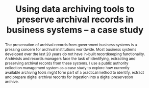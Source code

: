 ---
abstract: The preservation of archival records from government business systems is
  a pressing concern for archival institutions worldwide. Most business systems developed
  over the last 20 years do not have in-built recordkeeping functionality. Archivists
  and records managers face the task of identifying, extracting and preserving archival
  records from these systems. I use a public authority collection management system
  as a case study to explore how currently available archiving tools might form part
  of a practical method to identify, extract and prepare digital archival records
  for ingestion into a digital preservation archive.
creators:
- Neal Fitzgerald
date: null
document_url: https://services.phaidra.univie.ac.at/api/object/o:378094/download
grand_parent: iPRES
institutions: []
keywords:
- digital preservation
- sql server
- databases
- business systems
- lisbon
landing_page_url: https://phaidra.univie.ac.at/o:378094
language: eng
layout: publication
license: CC BY-SA 2.0 AT
notes_url: null
parent: iPRES 2013
publication_type: paper
size: 396956
slides_url: null
source_name: iPRES
stream_url: null
title: 'Using data archiving tools to preserve archival records in business systems
  – a case study '
year: 2013
---